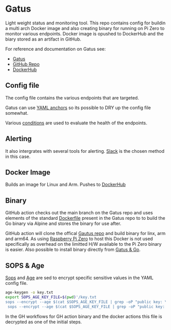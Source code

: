 # Gatus

Light weight status and monitoring tool. This repo contains config for buildin a multi arch Docker image and also creating binary for running on Pi Zero to monitor various endpoints. Docker image is opushed to DockerHub and the biary stored as an artifact in GitHub.

For reference and documentation on Gatus see:

- [Gatus](https://gatus.io/)
- [GitHub Repo](https://github.com/TwiN/gatus)
- [DockerHub](https://hub.docker.com/r/twinproduction/gatus)

## Config file
The config file contains the various endpoints that are targeted. 

Gatus can use [YAML anchors](https://github.com/TwiN/gatus#keeping-your-configuration-small) so its possible to DRY up the config file somewhat. 

Various [conditions](https://gatus.io/docs/conditions) are used to evaluate the health of the endpoints.

## Alerting 

It also intergrates with several tools for alerting. [Slack](https://gatus.io/docs/alerting-slack) is the chosen method in this case.

## Docker Image

Builds an image for Linux and Arm. Pushes to [DockerHub]()

## Binary

GitHub action checks out the main branch on the Gatus repo and uses elements of the standard [Dockerfile](https://github.com/TwiN/gatus/blob/master/Dockerfile) present in the Gatus repo to to build the Go binary via Alpine and stores the binary for use after.

GitHub action will clone the offical [Gautus repo](https://github.com/TwiN/gatus/tree/master) and build binary for linx, arm and arm64. As using [Raspberry Pi Zero](https://www.raspberrypi.com/products/raspberry-pi-zero-w/) to host this Docker is not used specifically as overhead on the limitted H/W available to the Pi Zero binary is easier. Also possible to install binary directly from [Gatus & Go](https://github.com/TwiN/gatus/tree/master#installing-as-binary). 

## SOPS & Age

[Sops](https://github.com/getsops/sops) and [Age](https://github.com/FiloSottile/age) are sed to encrypt specific sensitive values in the YAML config file.

``` bash
age-keygen -o key.txt
export SOPS_AGE_KEY_FILE=$(pwd)'/key.txt
sops --encrypt --age $(cat $SOPS_AGE_KEY_FILE | grep -oP "public key: \K(.*)") --encrypted-regex '^INSERT_REGEX$' --in-place ./<FILENAME>
 sops --encrypt --age $(cat $SOPS_AGE_KEY_FILE | grep -oP "public key: \K(.*)") --encrypted-regex '^(webhook-url)$' --in-place ./config.enc.yaml
```

In the GH workflows for GH action binary and the docker actions this file is decrypted as one of the initial steps.

